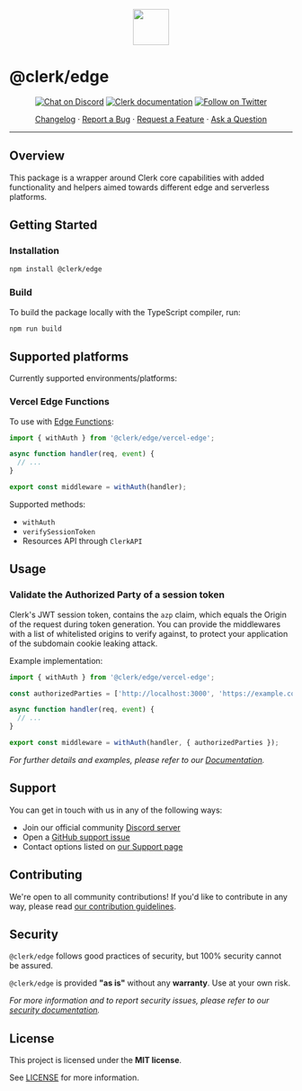 <p align="center">
  <a href="https://clerk.dev?utm_source=github&utm_medium=clerk_edge" target="_blank" rel="noopener noreferrer">
    <img src="https://images.clerk.dev/static/logo-light-mode-400x400.png" height="64">
  </a>
  <br />
</p>

# @clerk/edge

<div align="center">

[![Chat on Discord](https://img.shields.io/discord/856971667393609759.svg?logo=discord)](https://discord.com/invite/b5rXHjAg7A)
[![Clerk documentation](https://img.shields.io/badge/documentation-clerk-green.svg)](https://clerk.dev/docs?utm_source=github&utm_medium=clerk_edge)
[![Follow on Twitter](https://img.shields.io/twitter/follow/ClerkDev?style=social)](https://twitter.com/intent/follow?screen_name=ClerkDev)

[Changelog](https://github.com/clerkinc/javascript/blob/main/packages/edge/CHANGELOG.md)
·
[Report a Bug](https://github.com/clerkinc/javascript/issues/new?assignees=&labels=bug&template=bug_report.md&title=Bug%3A+)
·
[Request a Feature](https://github.com/clerkinc/javascript/issues/new?assignees=&labels=enhancement&template=feature_request.md&title=Feature%3A+)
·
[Ask a Question](https://github.com/clerkinc/javascript/issues/new?assignees=&labels=question&template=ask_a_question.md&title=Support%3A+)

</div>

---

## Overview

This package is a wrapper around Clerk core capabilities with added functionality and helpers aimed towards different edge and serverless platforms.

## Getting Started

### Installation

```sh
npm install @clerk/edge
```

### Build

To build the package locally with the TypeScript compiler, run:

```sh
npm run build
```

## Supported platforms

Currently supported environments/platforms:

### Vercel Edge Functions

To use with [Edge Functions](https://vercel.com/docs/concepts/functions/edge-functions):

```js
import { withAuth } from '@clerk/edge/vercel-edge';

async function handler(req, event) {
  // ...
}

export const middleware = withAuth(handler);
```

Supported methods:

- `withAuth`
- `verifySessionToken`
- Resources API through `ClerkAPI`

## Usage

### Validate the Authorized Party of a session token

Clerk's JWT session token, contains the `azp` claim, which equals the Origin of the request during token generation. You can provide the middlewares with a list of whitelisted origins to verify against, to protect your application of the subdomain cookie leaking attack.

Example implementation:

```js
import { withAuth } from '@clerk/edge/vercel-edge';

const authorizedParties = ['http://localhost:3000', 'https://example.com'];

async function handler(req, event) {
  // ...
}

export const middleware = withAuth(handler, { authorizedParties });
```

_For further details and examples, please refer to our [Documentation](https://clerk.dev/docs?utm_source=github&utm_medium=clerk_edge)._

## Support

You can get in touch with us in any of the following ways:

- Join our official community [Discord server](https://discord.com/invite/b5rXHjAg7A)
- Open a [GitHub support issue](https://github.com/clerkinc/javascript/issues/new?assignees=&labels=question&template=ask_a_question.md&title=Support%3A+)
- Contact options listed on [our Support page](https://clerk.dev/support?utm_source=github&utm_medium=clerk_expo)

## Contributing

We're open to all community contributions! If you'd like to contribute in any way, please read [our contribution guidelines](https://github.com/clerkinc/javascript/blob/main/packages/edge/docs/CONTRIBUTING.md).

## Security

`@clerk/edge` follows good practices of security, but 100% security cannot be assured.

`@clerk/edge` is provided **"as is"** without any **warranty**. Use at your own risk.

_For more information and to report security issues, please refer to our [security documentation](https://github.com/clerkinc/javascript/blob/main/packages/edge/docs/SECURITY.md)._

## License

This project is licensed under the **MIT license**.

See [LICENSE](https://github.com/clerkinc/javascript/blob/main/packages/edge/LICENSE) for more information.
